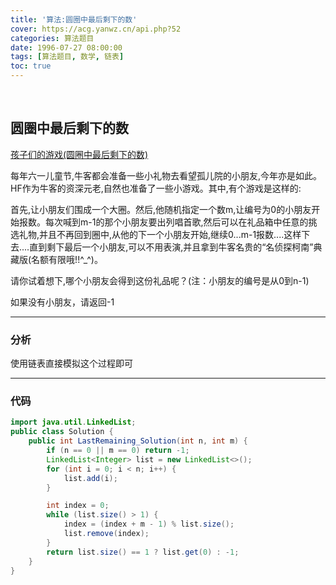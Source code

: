 ```yaml
---
title: '算法:圆圈中最后剩下的数'
cover: https://acg.yanwz.cn/api.php?52
categories: 算法题目
date: 1996-07-27 08:00:00
tags: [算法题目, 数学, 链表]
toc: true
---
```


<br/>

<!--more-->

## 圆圈中最后剩下的数

[孩子们的游戏(圆圈中最后剩下的数)](https://www.nowcoder.com/practice/f78a359491e64a50bce2d89cff857eb6?tpId=13&tqId=11199&tPage=3&rp=1&ru=%2Fta%2Fcoding-interviews&qru=%2Fta%2Fcoding-interviews%2Fquestion-ranking)

每年六一儿童节,牛客都会准备一些小礼物去看望孤儿院的小朋友,今年亦是如此。HF作为牛客的资深元老,自然也准备了一些小游戏。其中,有个游戏是这样的:

首先,让小朋友们围成一个大圈。然后,他随机指定一个数m,让编号为0的小朋友开始报数。每次喊到m-1的那个小朋友要出列唱首歌,然后可以在礼品箱中任意的挑选礼物,并且不再回到圈中,从他的下一个小朋友开始,继续0...m-1报数....这样下去....直到剩下最后一个小朋友,可以不用表演,并且拿到牛客名贵的“名侦探柯南”典藏版(名额有限哦!!^_^)。

请你试着想下,哪个小朋友会得到这份礼品呢？(注：小朋友的编号是从0到n-1) 

如果没有小朋友，请返回-1

****

### 分析

使用链表直接模拟这个过程即可

****

### 代码

```java
import java.util.LinkedList;
public class Solution {
    public int LastRemaining_Solution(int n, int m) {
        if (n == 0 || m == 0) return -1;
        LinkedList<Integer> list = new LinkedList<>();
        for (int i = 0; i < n; i++) {
            list.add(i);
        }

        int index = 0;
        while (list.size() > 1) {
            index = (index + m - 1) % list.size();
            list.remove(index);
        }
        return list.size() == 1 ? list.get(0) : -1;
    }
}
```

